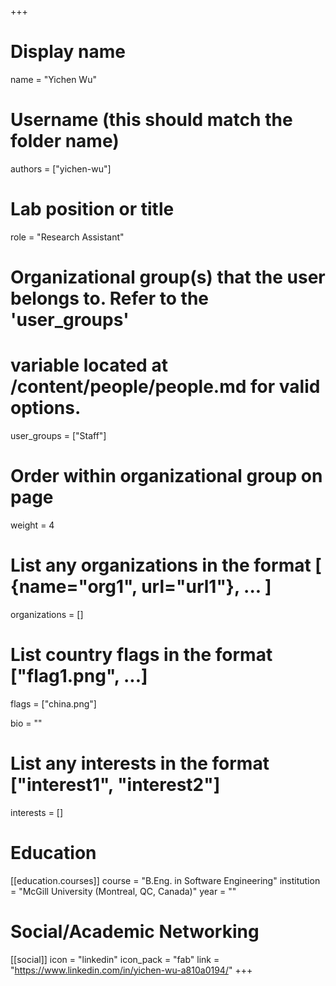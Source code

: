 +++
# Display name
name = "Yichen Wu"

# Username (this should match the folder name)
authors = ["yichen-wu"]

# Lab position or title
role = "Research Assistant"

# Organizational group(s) that the user belongs to. Refer to the 'user_groups'
# variable located at /content/people/people.md for valid options.
user_groups = ["Staff"]

# Order within organizational group on page
weight = 4

# List any organizations in the format [ {name="org1", url="url1"}, ... ]
organizations = []

# List country flags in the format ["flag1.png", ...]
flags = ["china.png"]

bio = ""

# List any interests in the format ["interest1", "interest2"]
interests = []

# Education
[[education.courses]]
course = "B.Eng. in Software Engineering"
institution = "McGill University (Montreal, QC, Canada)"
year = ""

# Social/Academic Networking
[[social]]
  icon = "linkedin"
  icon_pack = "fab"
  link = "https://www.linkedin.com/in/yichen-wu-a810a0194/"
+++
